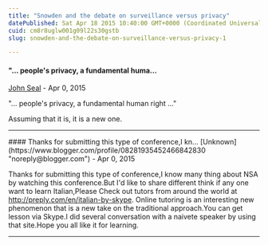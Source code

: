 ```yaml
---
title: "Snowden and the debate on surveillance versus privacy"
datePublished: Sat Apr 18 2015 10:40:00 GMT+0000 (Coordinated Universal Time)
cuid: cm8r8uglw001g09l22s30gstb
slug: snowden-and-the-debate-on-surveillance-versus-privacy-1

---
```



#### "... people's privacy, a fundamental huma...
[John Seal](https://www.blogger.com/profile/02719286656764533030 "noreply@blogger.com") - <time datetime="2015-04-19T02:03:42.381+02:00">Apr 0, 2015</time>

"... people's privacy, a fundamental human right ..."  
  
Assuming that it is, it is a new one.
<hr />
#### Thanks for submitting this type of conference,I kn...
[Unknown](https://www.blogger.com/profile/08281935452466842830 "noreply@blogger.com") - <time datetime="2015-04-19T06:55:16.802+02:00">Apr 0, 2015</time>

Thanks for submitting this type of conference,I know many thing about NSA by watching this conference.But I'd like to share different think if any one want to learn Italian,Please Check out tutors from around the world at http://preply.com/en/italian-by-skype. Online tutoring is an interesting new phenomenon that is a new take on the traditional approach.You can get lesson via Skype.I did several conversation with a naivete speaker by using that site.Hope you all like it for learning.
<hr />
